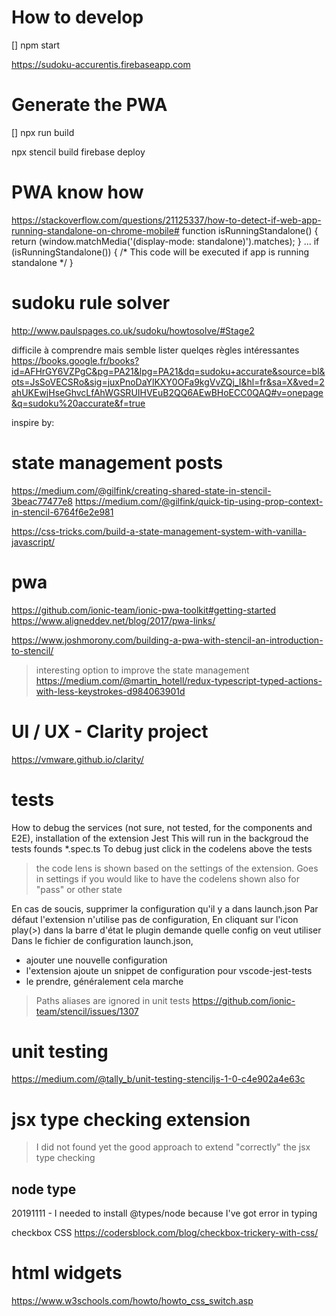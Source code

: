 
# How to develop
[] npm start

https://sudoku-accurentis.firebaseapp.com

# Generate the **PWA**
[] npx run build

npx stencil build
firebase deploy

# PWA know how

https://stackoverflow.com/questions/21125337/how-to-detect-if-web-app-running-standalone-on-chrome-mobile#
function isRunningStandalone() {
    return (window.matchMedia('(display-mode: standalone)').matches);
}
...
if (isRunningStandalone()) {
    /* This code will be executed if app is running standalone */
}

# sudoku rule solver
http://www.paulspages.co.uk/sudoku/howtosolve/#Stage2

difficile à comprendre mais semble lister quelqes règles intéressantes
https://books.google.fr/books?id=AFHrGY6VZPgC&pg=PA21&lpg=PA21&dq=sudoku+accurate&source=bl&ots=JsSoVECSRo&sig=juxPnoDaYlKXY0OFa9kgVvZQj_I&hl=fr&sa=X&ved=2ahUKEwjHseGhvcLfAhWGSRUIHVEuB2QQ6AEwBHoECC0QAQ#v=onepage&q=sudoku%20accurate&f=true


inspire by:

# state management posts

https://medium.com/@gilfink/creating-shared-state-in-stencil-3beac77477e8
https://medium.com/@gilfink/quick-tip-using-prop-context-in-stencil-6764f6e2e981

https://css-tricks.com/build-a-state-management-system-with-vanilla-javascript/

# pwa
https://github.com/ionic-team/ionic-pwa-toolkit#getting-started
https://www.aligneddev.net/blog/2017/pwa-links/


https://www.joshmorony.com/building-a-pwa-with-stencil-an-introduction-to-stencil/

> interesting option to improve the state management
https://medium.com/@martin_hotell/redux-typescript-typed-actions-with-less-keystrokes-d984063901d

# UI / UX - Clarity project

https://vmware.github.io/clarity/


# tests

How to debug the services (not sure, not tested, for the components and E2E), installation of the extension Jest
This will run in the backgroud the tests founds *.spec.ts
To debug just click in the codelens above the tests
> the code lens is shown based on the settings of the extension. Goes in settings if you would like to have the codelens shown also for "pass" or other state

En cas de soucis, supprimer la configuration qu'il y a dans launch.json
Par défaut l'extension n'utilise pas de configuration,
En cliquant sur l'icon play(>) dans la barre d'état le plugin demande quelle config on veut utiliser
Dans le fichier de configuration launch.json, 

* ajouter une nouvelle configuration
* l'extension ajoute un snippet de configuration pour vscode-jest-tests
* le prendre, 
généralement cela marche 

> Paths aliases are ignored in unit tests
> https://github.com/ionic-team/stencil/issues/1307

# unit testing

https://medium.com/@tally_b/unit-testing-stenciljs-1-0-c4e902a4e63c

# jsx type checking extension

> I did not found yet the good approach to extend "correctly" the jsx type checking

## node type

20191111 - I needed to install @types/node because I've got error in typing

checkbox CSS
https://codersblock.com/blog/checkbox-trickery-with-css/


# html widgets

https://www.w3schools.com/howto/howto_css_switch.asp
